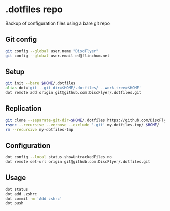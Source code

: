 # .dotfiles repo
Backup of configuration files using a bare git repo

## Git config
```sh
git config --global user.name "DiscFlyer"
git config --global user.email ed@flinchum.net
```

## Setup
```sh
git init --bare $HOME/.dotfiles
alias dot='git --git-dir=$HOME/.dotfiles/ --work-tree=$HOME'
dot remote add origin git@github.com:DiscFlyer/.dotfiles.git
```

## Replication
```sh
git clone --separate-git-dir=$HOME/.dotfiles https://github.com/DiscFlyer/.dotfiles.git my-dotfiles-tmp
rsync --recursive --verbose --exclude '.git' my-dotfiles-tmp/ $HOME/
rm --recursive my-dotfiles-tmp
```

## Configuration
```sh
dot config --local status.showUntrackedFiles no
dot remote set-url origin git@github.com:DiscFlyer/.dotfiles.git
```

## Usage
```sh
dot status
dot add .zshrc
dot commit -m 'Add zshrc'
dot push
```

